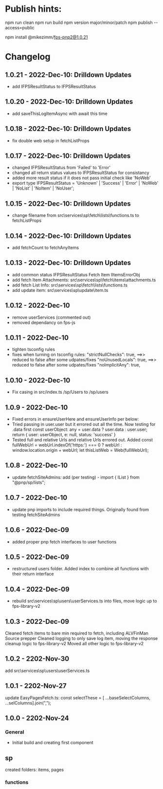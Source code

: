 # Publish hints:

npm run clean
npm run build
npm version major/minor/patch
npm publish --access=public

npm install @mikezimm/fps-pnp2@1.0.21

# Changelog

## 1.0.21 - 2022-Dec-10:  Drilldown Updates
- add IFPSResultStatus to IFPSResultStatus

## 1.0.20 - 2022-Dec-10:  Drilldown Updates
- add saveThisLogItemAsync with await this time

## 1.0.18 - 2022-Dec-10:  Drilldown Updates
- fix double web setup in fetchListProps

## 1.0.17 - 2022-Dec-10:  Drilldown Updates
- changed IFPSResultStatus from 'Failed' to 'Error'
- changed all return status values to IFPSResultStatus for consistancy
- added more result status if it does not pass initial check like 'NoWeb'
- export type IFPSResultStatus = 'Unknown' | 'Success' | 'Error' | 'NoWeb' | 'NoList' | 'NoItem' | 'NoUser';


## 1.0.15 - 2022-Dec-10:  Drilldown Updates
- change filename from src\services\sp\fetch\lists\functions.ts to fetchListProps

## 1.0.14 - 2022-Dec-10:  Drilldown Updates
- add fetchCount to fetchAnyItems

## 1.0.13 - 2022-Dec-10:  Drilldown Updates
- add common status IFPSResultStatus Fetch Item IItemsErrorObj
- add fetch Item Attachments:  src\services\sp\fetch\items\attachments.ts
- add fetch List Info:  src\services\sp\fetch\lists\functions.ts
- add update item:  src\services\sp\update\item.ts

## 1.0.12 - 2022-Dec-10
- remove userServices (commented out)
- removed dependancy on fps-js

## 1.0.11 - 2022-Dec-10
- tighten tsconfig rules
- fixes when turning on tsconfig rules:
    "strictNullChecks": true, ==>> reduced to false after some udpates/fixes
    "noUnusedLocals": true, ==>> reduced to false after some udpates/fixes
    "noImplicitAny": true,

## 1.0.10 - 2022-Dec-10
- Fix casing in src/index.ts /sp/Users to /sp/users

## 1.0.9 - 2022-Dec-10
- Fixed errors in ensureUserHere and ensureUserInfo per below:
- Tried passing in user.user but it errored out all the time.  Now testing for .data first
    const userObject: any = user.data ? user.data : user.user;
    return { user: userObject, e: null, status: 'success' }
- Tested full and relative Urls and relative Urls errored out.  Added
    const fullWebUrl = webUrl.indexOf('https:') === 0 ? webUrl : window.location.origin + webUrl;
    let thisListWeb = Web(fullWebUrl);

## 1.0.8 - 2022-Dec-10
- update fetchSiteAdmins: add (per testing) - import { IList } from "@pnp/sp/lists";

## 1.0.7 - 2022-Dec-10
- update pnp imports to include required things.  Originally found from testing fetchSiteAdmins

## 1.0.6 - 2022-Dec-09
- added proper pnp fetch interfaces to user functions

## 1.0.5 - 2022-Dec-09
- restructured users folder.  Added index to combine all functions with their return interface

## 1.0.4 - 2022-Dec-09
- rebuild src\services\sp\users\userServices.ts into files, move logic up to fps-library-v2

## 1.0.3 - 2022-Dec-09
Cleaned fetch items to bare min required to fetch, including ALVFinMan Source prepper
Cleaned logging to only save log item, moving the response cleanup logic to fps-library-v2
Moved all other logic to fps-library-v2

## 1.0.2 - 2202-Nov-30
add src\services\sp\users\userServices.ts

## 1.0.1 - 2202-Nov-27
update EasyPagesFetch.ts: const selectThese = [ ...baseSelectColumns, ...selColumns].join(",");

## 1.0.0 - 2202-Nov-24

### General

- Initial build and creating first component

## sp

created folders:  items, pages

### functions

